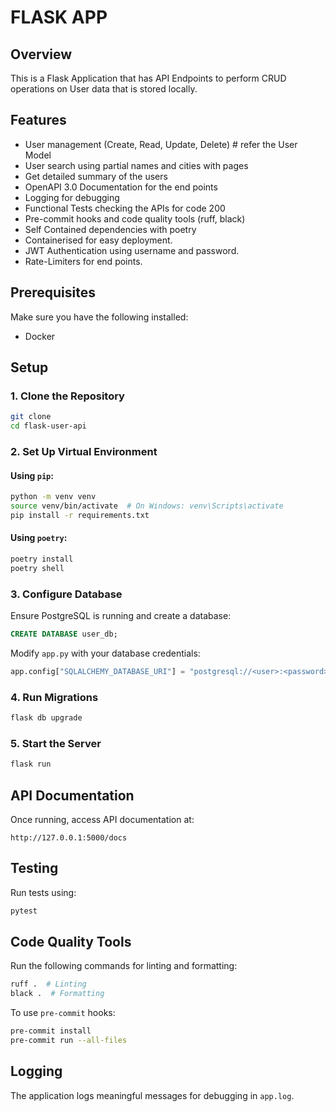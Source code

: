 # FLASK APP

## Overview
This is a Flask Application that has API Endpoints to perform CRUD operations on User data that is stored locally.

## Features
- User management (Create, Read, Update, Delete)  # refer the User Model
- User search using partial names and cities with pages
- Get detailed summary of the users
- OpenAPI 3.0 Documentation for the end points
- Logging for debugging
- Functional Tests checking the APIs for code 200
- Pre-commit hooks and code quality tools (ruff, black)
- Self Contained dependencies with poetry
- Containerised for easy deployment.
- JWT Authentication using username and password.
- Rate-Limiters for end points.

## Prerequisites
Make sure you have the following installed:
- Docker

## Setup

### 1. Clone the Repository
```bash
git clone 
cd flask-user-api
```

### 2. Set Up Virtual Environment
#### Using `pip`:
```bash
python -m venv venv
source venv/bin/activate  # On Windows: venv\Scripts\activate
pip install -r requirements.txt
```

#### Using `poetry`:
```bash
poetry install
poetry shell
```

### 3. Configure Database
Ensure PostgreSQL is running and create a database:
```sql
CREATE DATABASE user_db;
```

Modify `app.py` with your database credentials:
```python
app.config["SQLALCHEMY_DATABASE_URI"] = "postgresql://<user>:<password>@localhost:5432/user_db"
```

### 4. Run Migrations
```bash
flask db upgrade
```

### 5. Start the Server
```bash
flask run
```

## API Documentation
Once running, access API documentation at:
```
http://127.0.0.1:5000/docs
```

## Testing
Run tests using:
```bash
pytest
```

## Code Quality Tools
Run the following commands for linting and formatting:
```bash
ruff .  # Linting
black .  # Formatting
```

To use `pre-commit` hooks:
```bash
pre-commit install
pre-commit run --all-files
```

## Logging
The application logs meaningful messages for debugging in `app.log`.

